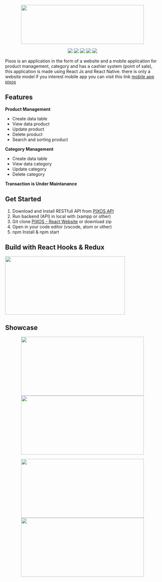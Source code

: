 <p align="center">
  <img width="400" height="127" src="https://i.ibb.co/71Rm1DK/pixos-logo.png">
</p>

<p align="center">
<img src="https://img.shields.io/badge/react-16.10.2-blue">
<img src="https://img.shields.io/badge/axios-0.19.0-brightgreen">
<img src="https://img.shields.io/badge/react_dom-16.10.2-yellow">
<img src="https://img.shields.io/badge/material_ui-4.5.1-purple">
<img src="https://img.shields.io/badge/react_redux-7.1.1-orange">
</p>

Pixos is an application in the form of a website and a mobile application for product management, category and has a cashier system (point of sale), this application is made using React Js and React Native. there is only a website model if you interest mobile app you can visit this link [mobile app pixos](https://github.com/Derida23/PIXOS-POS-ReactNative)

## Features
<b> Product Management </b>
 - Create data table 
 - View data product
 - Update product
 - Delete product
 - Search and sorting product
 
<b> Category Management </b>
 - Create data table 
 - View data category
 - Update category
 - Delete category
 
<b> Transaction is Under Maintanance </b>

## Get Started

 1. Download and Install RESTfull API from [PIXOS API](https://github.com/Derida23/PointOfSale-API-ExpressJS)
 2. Run backend (API) in local with (xampp or other)
 3. Git clone [PIXOS - React Website](https://github.com/Derida23/Easy-PointOfSale-ReactHook-Redux) or download zip
 4. Open in your code editor (vscode, atom or other)
 5. npm Install & npm start

## Build with React Hooks & Redux

 <img width="390" height="190" src="https://miro.medium.com/max/966/1*jYy3Hc1qmQL9gpYF5rI3Sg.png">

## Showcase
<p align="center">
<img width="400" height="192" src="https://i.ibb.co/jgrgwRp/1.png">    <img width="400" height="192" src="https://i.ibb.co/dpRrBRH/2.png">
</p>
<p align="center">
<img width="400" height="192" src="https://i.ibb.co/9n0txXJ/3.png">    <img width="400" height="192" src="https://i.ibb.co/QfxM89d/4.png">
</p>
